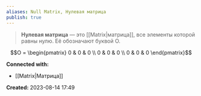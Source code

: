 ```yaml
---
aliases: Null Matrix, Нулевая матрица
publish: true
---
```


> **Нулевая матрица** — это [[Matrix|матрица]], все элементы которой равны нулю. Её обозначают буквой O.

$$O = \begin{pmatrix} 0 & 0 & 0 \\ 0 & 0 & 0 \\ 0 & 0 & 0 \end{pmatrix}$$




**Connected with:**
- [[Matrix|Матрица]]



**Created:** 2023-08-14 17:49

